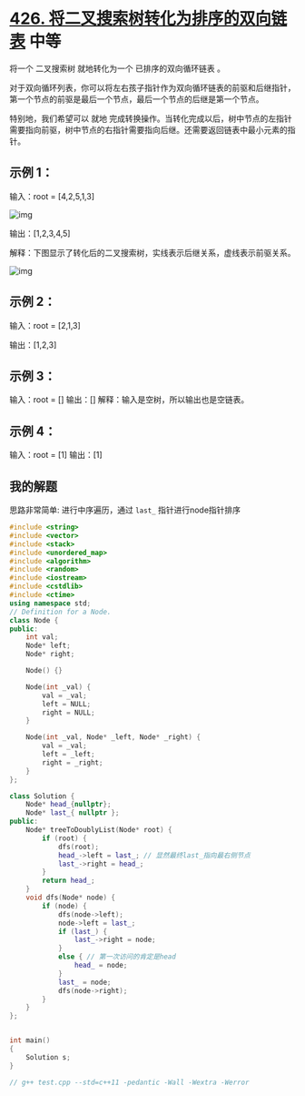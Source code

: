 # [426. 将二叉搜索树转化为排序的双向链表](https://leetcode-cn.com/problems/convert-binary-search-tree-to-sorted-doubly-linked-list/) 中等

将一个 二叉搜索树 就地转化为一个 已排序的双向循环链表 。

对于双向循环列表，你可以将左右孩子指针作为双向循环链表的前驱和后继指针，第一个节点的前驱是最后一个节点，最后一个节点的后继是第一个节点。

特别地，我们希望可以 就地 完成转换操作。当转化完成以后，树中节点的左指针需要指向前驱，树中节点的右指针需要指向后继。还需要返回链表中最小元素的指针。

## 示例 1：

输入：root = [4,2,5,1,3] 

![img](https://assets.leetcode.com/uploads/2018/10/12/bstdllreturndll.png)

输出：[1,2,3,4,5]

解释：下图显示了转化后的二叉搜索树，实线表示后继关系，虚线表示前驱关系。

![img](https://assets.leetcode.com/uploads/2018/10/12/bstdllreturnbst.png)



## 示例 2：

输入：root = [2,1,3]

输出：[1,2,3]

## 示例 3：

输入：root = []
输出：[]
解释：输入是空树，所以输出也是空链表。

## 示例 4：

输入：root = [1]
输出：[1]

## 我的解题

思路非常简单: 进行中序遍历，通过 `last_`  指针进行node指针排序

```C++
#include <string>
#include <vector>
#include <stack>
#include <unordered_map>
#include <algorithm>
#include <random>
#include <iostream>
#include <cstdlib>
#include <ctime>
using namespace std;
// Definition for a Node.
class Node {
public:
	int val;
	Node* left;
	Node* right;

	Node() {}

	Node(int _val) {
		val = _val;
		left = NULL;
		right = NULL;
	}

	Node(int _val, Node* _left, Node* _right) {
		val = _val;
		left = _left;
		right = _right;
	}
};

class Solution {
	Node* head_{nullptr};
	Node* last_{ nullptr };
public:
	Node* treeToDoublyList(Node* root) {
		if (root) {
			dfs(root);
			head_->left = last_; // 显然最终last_指向最右侧节点
			last_->right = head_;
		}
		return head_;
	}
	void dfs(Node* node) {
		if (node) {
			dfs(node->left);
			node->left = last_;
			if (last_) {
				last_->right = node;
			}
			else { // 第一次访问的肯定是head
				head_ = node;
			}
			last_ = node;
			dfs(node->right);
		}
	}
};


int main()
{
	Solution s;
}

// g++ test.cpp --std=c++11 -pedantic -Wall -Wextra -Werror

```

